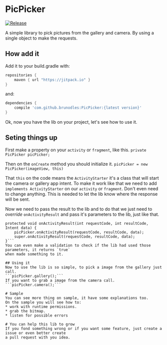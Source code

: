 # PicPicker

[![Release](https://jitpack.io/v/brunodles/PicPicker.svg)](https://jitpack.io/#brunodles/PicPicker)

A simple library to pick pictures from the gallery and camera.
By using a single object to make the requests.

## How add it
Add it to your build.gradle with:
```gradle
repositories {
    maven { url "https://jitpack.io" }
}
```
and:

```gradle
dependencies {
    compile 'com.github.brunodles:PicPicker:{latest version}'
}
```

Ok, now you have the lib on your project, let's see how to use it.

## Seting things up
First make a property on your `activity` or `fragment`, like this.
```private PicPicker picPicker;```

Then on the `onCreate` method you should initialize it.
```picPicker = new PicPicker(imageView, this)```

That `this` on the code means the `ActivityStarter` it's a class that will start the camera or
gallery app intent.
To make it work like that we need to add  `implements ActivityStarter` on our `activity` or
`fragment`. Don't even need to change anything. This is needed to let the lib know where the
response will be sent.

Now we need to pass the result to the lib and to do that we just need to _override_
`onActivityResult` and pass it's parameters to the lib, just like that.
```@Override
protected void onActivityResult(int requestCode, int resultCode, Intent data) {
    picPicker.onActivityResult(requestCode, resultCode, data);
    super.onActivityResult(requestCode, resultCode, data);
}```
You can even make a validation to check if the lib had used those parameters, it returns `true`
when made something to it.

## Using it
Now to use the lib is so simple, to pick a image from the gallery just call.
```picPicker.gallery();```
If you want to grab a image from the camera call.
```picPicker.camera();```

# Sample
You can see more thing on sample, it have some explanations too.
On the sample you will see how to:
* work with runtime permissions.
* grab the bitmap.
* listen for possible errors

# You can help this lib to grow
If you fond something wrong or if you want some feature, just create a issue or even better create
a pull request with you idea.